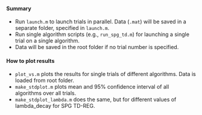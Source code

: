 #### Summary
* Run `launch.m` to launch trials in parallel. Data (`.mat`) will be saved in a separate folder, specified in `launch.m`.  
* Run single algorithm scripts (e.g., `run_spg_td.m`) for launching a single trial on a single algorithm.  
* Data will be saved in the root folder if no trial number is specified.  

#### How to plot results
* `plot_vs.m` plots the results for single trials of different algorithms. Data is loaded from root folder.
* `make_stdplot.m` plots mean and 95% confidence interval of all algorithms over all trials.
* `make_stdplot_lambda.m` does the same, but for different values of lambda_decay for SPG TD-REG.
